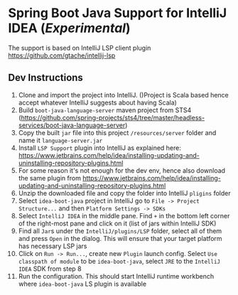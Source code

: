# Spring Boot Java Support for IntelliJ IDEA (_Experimental_)
The support is based on IntelliJ LSP client plugin https://github.com/gtache/intellij-lsp

## Dev Instructions
1. Clone and import the project into IntelliJ. ()Project is Scala based hence accept whatever IntelliJ suggests about having Scala)
2. Build `boot-java-language-server` maven project from STS4 (https://github.com/spring-projects/sts4/tree/master/headless-services/boot-java-language-server)
3. Copy the built `jar` file into this project `/resources/server` folder and name it `language-server.jar`
4. Install `LSP Support` plugin into IntelliJ as explained here: https://www.jetbrains.com/help/idea/installing-updating-and-uninstalling-repository-plugins.html
5. For some reason it's not enough for the dev env, hence also download the same plugin from https://www.jetbrains.com/help/idea/installing-updating-and-uninstalling-repository-plugins.html
6. Unzip the downloaded file and copy the folder into IntelliJ `pligins` folder
7. Select `idea-boot-java` project in IntelliJ go to `File -> Project Structure...` and then `Platform Settings -> SDKs`
8. Select `IntelliJ IDEA` in the middle pane. Find `+` in the bottom left corner of the right-most pane and click on it (list of jars within IntelliJ SDK)
9. Find all `Jar`s under the `IntelliJ/plugins/LSP` folder, select all of them and press `Open` in the dialog. This will ensure that your target platform has necessary LSP jars
10. Click on `Run -> Run...`, create new `Plugin` launch config. Select `Use classpath of module` to be `idea-boot-java`, select `JRE` to the `IntelliJ IDEA` SDK from step 8
11. Run the configuration. This should start IntelliJ runtime workbench where `idea-boot-java` LS plugin is available